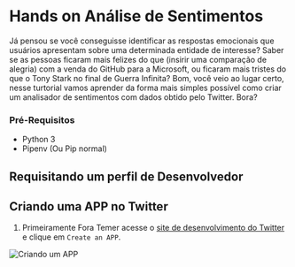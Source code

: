 # Hands on Análise de Sentimentos

Já pensou se você conseguisse identificar as respostas emocionais que usuários apresentam sobre uma determinada entidade de interesse? Saber se as pessoas ficaram mais felizes do que (insirir uma comparação de alegria) com a venda do GitHub para a Microsoft, ou ficaram mais tristes do que o Tony Stark no final de Guerra Infinita? Bom, você veio ao lugar certo, nesse turtorial vamos aprender da forma mais simples possível como criar um analisador de sentimentos com dados obtido pelo Twitter. Bora?

### Pré-Requisitos

- Python 3
- Pipenv (Ou Pip normal)

## Requisitando um perfil de Desenvolvedor

## Criando uma APP no Twitter

1. Primeiramente Fora Temer acesse o [site de desenvolvimento do Twitter](https://developer.twitter.com/en/apps) e clique em `Create an APP`.

![Criando um APP](https://github.com/betinacosta/handson-sentiment-analysis/images/craindo-app.png)